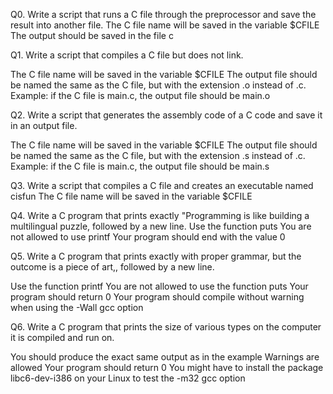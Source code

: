 Q0. Write a script that runs a C file through the preprocessor and save the result into another file.
The C file name will be saved in the variable $CFILE
The output should be saved in the file c

Q1. Write a script that compiles a C file but does not link.

The C file name will be saved in the variable $CFILE
The output file should be named the same as the C file, but with the extension .o instead of .c.
Example: if the C file is main.c, the output file should be main.o

Q2. Write a script that generates the assembly code of a C code and save it in an output file.

The C file name will be saved in the variable $CFILE
The output file should be named the same as the C file, but with the extension .s instead of .c.
Example: if the C file is main.c, the output file should be main.s

Q3. Write a script that compiles a C file and creates an executable named cisfun
The C file name will be saved in the variable $CFILE 

Q4. Write a C program that prints exactly "Programming is like building a multilingual puzzle, followed by a new line.
Use the function puts
You are not allowed to use printf
Your program should end with the value 0

Q5. Write a C program that prints exactly with proper grammar, but the outcome is a piece of art,, followed by a new line.

Use the function printf
You are not allowed to use the function puts
Your program should return 0
Your program should compile without warning when using the -Wall gcc option

Q6. Write a C program that prints the size of various types on the computer it is compiled and run on.

You should produce the exact same output as in the example
Warnings are allowed
Your program should return 0
You might have to install the package libc6-dev-i386 on your Linux to test the -m32 gcc option
